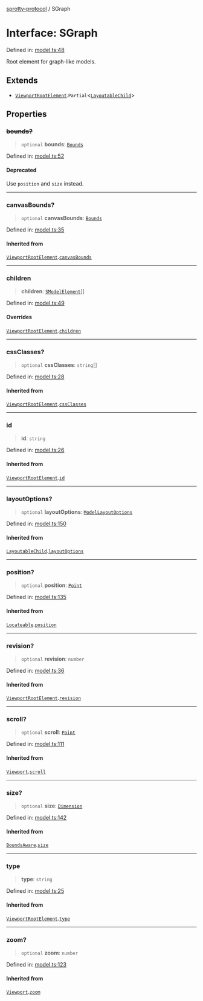 
[sprotty-protocol](../globals) / SGraph

# Interface: SGraph

Defined in: [model.ts:48](https://github.com/eclipse-sprotty/sprotty/blob/f9b2433481cc27a1ac0c92d525a92039ae7f6c76/packages/sprotty-protocol/src/model.ts#L48)

Root element for graph-like models.

## Extends

- [`ViewportRootElement`](../Interface.ViewportRootElement).`Partial`\<[`LayoutableChild`](../Interface.LayoutableChild)\>

## Properties

### ~~bounds?~~

> `optional` **bounds**: [`Bounds`](../Interface.Bounds)

Defined in: [model.ts:52](https://github.com/eclipse-sprotty/sprotty/blob/f9b2433481cc27a1ac0c92d525a92039ae7f6c76/packages/sprotty-protocol/src/model.ts#L52)

#### Deprecated

Use `position` and `size` instead.

***

### canvasBounds?

> `optional` **canvasBounds**: [`Bounds`](../Interface.Bounds)

Defined in: [model.ts:35](https://github.com/eclipse-sprotty/sprotty/blob/f9b2433481cc27a1ac0c92d525a92039ae7f6c76/packages/sprotty-protocol/src/model.ts#L35)

#### Inherited from

[`ViewportRootElement`](../Interface.ViewportRootElement).[`canvasBounds`](../Interface.ViewportRootElement.md#canvasbounds)

***

### children

> **children**: [`SModelElement`](../Interface.SModelElement)[]

Defined in: [model.ts:49](https://github.com/eclipse-sprotty/sprotty/blob/f9b2433481cc27a1ac0c92d525a92039ae7f6c76/packages/sprotty-protocol/src/model.ts#L49)

#### Overrides

[`ViewportRootElement`](../Interface.ViewportRootElement).[`children`](../Interface.ViewportRootElement.md#children)

***

### cssClasses?

> `optional` **cssClasses**: `string`[]

Defined in: [model.ts:28](https://github.com/eclipse-sprotty/sprotty/blob/f9b2433481cc27a1ac0c92d525a92039ae7f6c76/packages/sprotty-protocol/src/model.ts#L28)

#### Inherited from

[`ViewportRootElement`](../Interface.ViewportRootElement).[`cssClasses`](../Interface.ViewportRootElement.md#cssclasses)

***

### id

> **id**: `string`

Defined in: [model.ts:26](https://github.com/eclipse-sprotty/sprotty/blob/f9b2433481cc27a1ac0c92d525a92039ae7f6c76/packages/sprotty-protocol/src/model.ts#L26)

#### Inherited from

[`ViewportRootElement`](../Interface.ViewportRootElement).[`id`](../Interface.ViewportRootElement.md#id)

***

### layoutOptions?

> `optional` **layoutOptions**: [`ModelLayoutOptions`](../Interface.ModelLayoutOptions)

Defined in: [model.ts:150](https://github.com/eclipse-sprotty/sprotty/blob/f9b2433481cc27a1ac0c92d525a92039ae7f6c76/packages/sprotty-protocol/src/model.ts#L150)

#### Inherited from

[`LayoutableChild`](../Interface.LayoutableChild).[`layoutOptions`](../Interface.LayoutableChild.md#layoutoptions)

***

### position?

> `optional` **position**: [`Point`](../Interface.Point)

Defined in: [model.ts:135](https://github.com/eclipse-sprotty/sprotty/blob/f9b2433481cc27a1ac0c92d525a92039ae7f6c76/packages/sprotty-protocol/src/model.ts#L135)

#### Inherited from

[`Locateable`](../Interface.Locateable).[`position`](../Interface.Locateable.md#position)

***

### revision?

> `optional` **revision**: `number`

Defined in: [model.ts:36](https://github.com/eclipse-sprotty/sprotty/blob/f9b2433481cc27a1ac0c92d525a92039ae7f6c76/packages/sprotty-protocol/src/model.ts#L36)

#### Inherited from

[`ViewportRootElement`](../Interface.ViewportRootElement).[`revision`](../Interface.ViewportRootElement.md#revision)

***

### scroll?

> `optional` **scroll**: [`Point`](../Interface.Point)

Defined in: [model.ts:111](https://github.com/eclipse-sprotty/sprotty/blob/f9b2433481cc27a1ac0c92d525a92039ae7f6c76/packages/sprotty-protocol/src/model.ts#L111)

#### Inherited from

[`Viewport`](../Interface.Viewport).[`scroll`](../Interface.Viewport.md#scroll)

***

### size?

> `optional` **size**: [`Dimension`](../Interface.Dimension)

Defined in: [model.ts:142](https://github.com/eclipse-sprotty/sprotty/blob/f9b2433481cc27a1ac0c92d525a92039ae7f6c76/packages/sprotty-protocol/src/model.ts#L142)

#### Inherited from

[`BoundsAware`](../Interface.BoundsAware).[`size`](../Interface.BoundsAware.md#size)

***

### type

> **type**: `string`

Defined in: [model.ts:25](https://github.com/eclipse-sprotty/sprotty/blob/f9b2433481cc27a1ac0c92d525a92039ae7f6c76/packages/sprotty-protocol/src/model.ts#L25)

#### Inherited from

[`ViewportRootElement`](../Interface.ViewportRootElement).[`type`](../Interface.ViewportRootElement.md#type)

***

### zoom?

> `optional` **zoom**: `number`

Defined in: [model.ts:123](https://github.com/eclipse-sprotty/sprotty/blob/f9b2433481cc27a1ac0c92d525a92039ae7f6c76/packages/sprotty-protocol/src/model.ts#L123)

#### Inherited from

[`Viewport`](../Interface.Viewport).[`zoom`](../Interface.Viewport.md#zoom)
